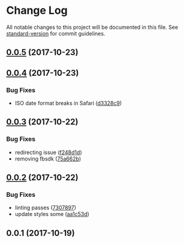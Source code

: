 # Change Log

All notable changes to this project will be documented in this file. See [standard-version](https://github.com/conventional-changelog/standard-version) for commit guidelines.

<a name="0.0.5"></a>
## [0.0.5](https://github.com/robdesisto/cub-pack-site/compare/v0.0.4...v0.0.5) (2017-10-23)



<a name="0.0.4"></a>
## [0.0.4](https://github.com/robdesisto/cub-pack-site/compare/v0.0.3...v0.0.4) (2017-10-23)


### Bug Fixes

* ISO date format breaks in Safari ([d3328c9](https://github.com/robdesisto/cub-pack-site/commit/d3328c9))



<a name="0.0.3"></a>
## [0.0.3](https://github.com/robdesisto/cub-pack-site/compare/v0.0.2...v0.0.3) (2017-10-22)


### Bug Fixes

* redirecting issue ([f248d1d](https://github.com/robdesisto/cub-pack-site/commit/f248d1d))
* removing fbsdk ([75a662b](https://github.com/robdesisto/cub-pack-site/commit/75a662b))



<a name="0.0.2"></a>
## [0.0.2](https://github.com/robdesisto/cub-pack-site/compare/v0.0.1...v0.0.2) (2017-10-22)


### Bug Fixes

* linting passes ([7307897](https://github.com/robdesisto/cub-pack-site/commit/7307897))
* update styles some ([aa1c53d](https://github.com/robdesisto/cub-pack-site/commit/aa1c53d))



<a name="0.0.1"></a>
## 0.0.1 (2017-10-19)
